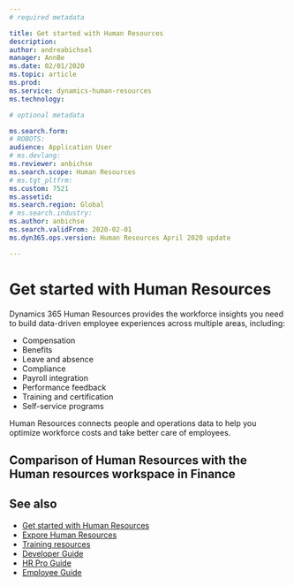 ```yaml
---
# required metadata

title: Get started with Human Resources
description: 
author: andreabichsel
manager: AnnBe
ms.date: 02/01/2020
ms.topic: article
ms.prod: 
ms.service: dynamics-human-resources
ms.technology: 

# optional metadata

ms.search.form: 
# ROBOTS: 
audience: Application User
# ms.devlang: 
ms.reviewer: anbichse
ms.search.scope: Human Resources
# ms.tgt_pltfrm: 
ms.custom: 7521
ms.assetid: 
ms.search.region: Global
# ms.search.industry: 
ms.author: anbichse
ms.search.validFrom: 2020-02-01
ms.dyn365.ops.version: Human Resources April 2020 update

---
```


# Get started with Human Resources

Dynamics 365 Human Resources provides the workforce insights you need to build data-driven employee experiences across multiple areas, including:

- Compensation
- Benefits
- Leave and absence
- Compliance
- Payroll integration
- Performance feedback
- Training and certification
- Self-service programs

Human Resources connects people and operations data to help you optimize workforce costs and take better care of employees.

## Comparison of Human Resources with the Human resources workspace in Finance


## See also

- [Get started with Human Resources](hr-get-started.md)
- [Expore Human Resources](hr-get-started-explore.md)
- [Training resources](hr-get-started-training-resources.md)
- [Developer Guide](hr-developer-overview.md)
- [HR Pro Guide](hr-hrpro-overview.md)
- [Employee Guide](hr-employee-overview.md)